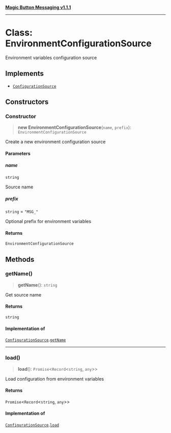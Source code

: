 [**Magic Button Messaging v1.1.1**](../README.md)

***

# Class: EnvironmentConfigurationSource

Environment variables configuration source

## Implements

- [`ConfigurationSource`](../interfaces/ConfigurationSource.md)

## Constructors

### Constructor

> **new EnvironmentConfigurationSource**(`name`, `prefix`): `EnvironmentConfigurationSource`

Create a new environment configuration source

#### Parameters

##### name

`string`

Source name

##### prefix

`string` = `"MSG_"`

Optional prefix for environment variables

#### Returns

`EnvironmentConfigurationSource`

## Methods

### getName()

> **getName**(): `string`

Get source name

#### Returns

`string`

#### Implementation of

[`ConfigurationSource`](../interfaces/ConfigurationSource.md).[`getName`](../interfaces/ConfigurationSource.md#getname)

***

### load()

> **load**(): `Promise`\<`Record`\<`string`, `any`\>\>

Load configuration from environment variables

#### Returns

`Promise`\<`Record`\<`string`, `any`\>\>

#### Implementation of

[`ConfigurationSource`](../interfaces/ConfigurationSource.md).[`load`](../interfaces/ConfigurationSource.md#load)
